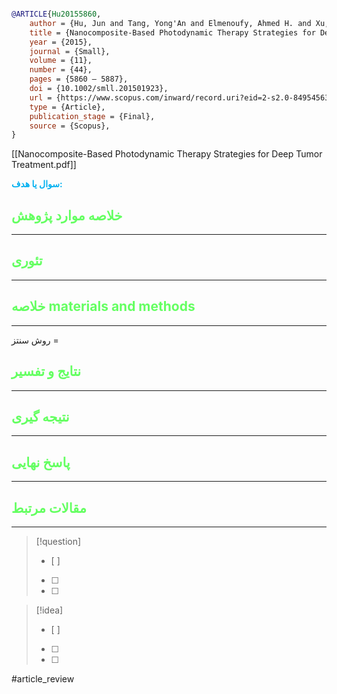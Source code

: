 
```bibtex

@ARTICLE{Hu20155860,
	author = {Hu, Jun and Tang, Yong'An and Elmenoufy, Ahmed H. and Xu, Huibi and Cheng, Zhen and Yang, Xiangliang},
	title = {Nanocomposite-Based Photodynamic Therapy Strategies for Deep Tumor Treatment},
	year = {2015},
	journal = {Small},
	volume = {11},
	number = {44},
	pages = {5860 – 5887},
	doi = {10.1002/smll.201501923},
	url = {https://www.scopus.com/inward/record.uri?eid=2-s2.0-84954563210&doi=10.1002%2fsmll.201501923&partnerID=40&md5=c8178d32767206f61ccd96570bab40a3},
	type = {Article},
	publication_stage = {Final},
	source = {Scopus},
}


```

[[Nanocomposite-Based Photodynamic Therapy Strategies for Deep Tumor Treatment.pdf]]

**<span style="color:#00b0f0">سوال یا هدف:</span>**



## <span style="color:#64ff61">خلاصه موارد پژوهش</span>
---

## <span style="color:#64ff61">تئوری</span>
---



## <span style="color:#64ff61">خلاصه materials and methods</span>
---

روش سنتز = 



## <span style="color:#64ff61"> نتایج و تفسیر</span>
---



## <span style="color:#64ff61">نتیجه گیری</span>
---



## <span style="color:#64ff61">پاسخ نهایی</span>
---




## <span style="color:#64ff61">مقالات مرتبط</span>
---





> [!question] 
>- [ ] 
>- [ ]  
>- [ ] 


> [!idea] 
> - [ ] 
>- [ ] 
>- [ ] 



#article_review
